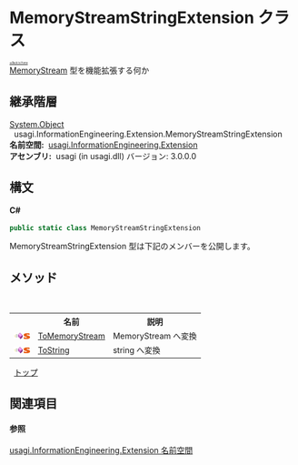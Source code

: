 # MemoryStreamStringExtension クラス

<div style="font-size:30%"><a href="https://github.com/usagi/usagi.cs/blob/master/docs/Home.md">≪Back to Home</a></div><a href="http://msdn2.microsoft.com/ja-jp/library/9a84386f" target="_blank">MemoryStream</a> 型を機能拡張する何か


## 継承階層
<a href="http://msdn2.microsoft.com/ja-jp/library/e5kfa45b" target="_blank">System.Object</a><br />&nbsp;&nbsp;usagi.InformationEngineering.Extension.MemoryStreamStringExtension<br /><strong>名前空間:</strong>
&nbsp;<a href="N_usagi_InformationEngineering_Extension.md">usagi.InformationEngineering.Extension</a><br /><strong>アセンブリ:</strong>
&nbsp;usagi (in usagi.dll) バージョン: 3.0.0.0

## 構文

**C#**<br />
``` C#
public static class MemoryStreamStringExtension
```

MemoryStreamStringExtension 型は下記のメンバーを公開します。


## メソッド
&nbsp;<table><tr><th></th><th>名前</th><th>説明</th></tr><tr><td>![Public メソッド](media/pubmethod.gif "Public メソッド")![静的メンバー](media/static.gif "静的メンバー")</td><td><a href="M_usagi_InformationEngineering_Extension_MemoryStreamStringExtension_ToMemoryStream.md">ToMemoryStream</a></td><td>
MemoryStream へ変換</td></tr><tr><td>![Public メソッド](media/pubmethod.gif "Public メソッド")![静的メンバー](media/static.gif "静的メンバー")</td><td><a href="M_usagi_InformationEngineering_Extension_MemoryStreamStringExtension_ToString.md">ToString</a></td><td>
string へ変換</td></tr></table>&nbsp;
<a href="#memorystreamstringextension-クラス">トップ</a>

## 関連項目


#### 参照
<a href="N_usagi_InformationEngineering_Extension.md">usagi.InformationEngineering.Extension 名前空間</a><br />